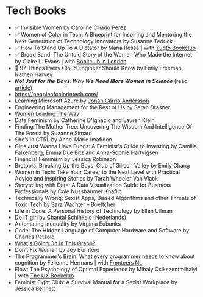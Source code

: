 # Tech Books


- ✅ Invisible Women by Caroline Criado Perez
- ✅ Women of Color in Tech: A Blueprint for Inspiring and Mentoring the Next Generation of Technology Innovators by Susanne Tedrick
- ✅ How To Stand Up To A Dictator by Maria Ressa | with [Yugto Bookclub](https://www.instagram.com/yugto.bookclub)
- ✅ Broad Band: The Untold Story of the Women Who Made the Internet by Claire L. Evans | with [Bookclub in London](https://www.meetup.com/nl-NL/books-reading-discussions-that/events/291720323/)
- 📖 97 Things Every Cloud Engineer Should Know by Emily Freeman, Nathen Harvey
- 𝑵𝒐𝒕 𝑱𝒖𝒔𝒕 𝒇𝒐𝒓 𝒕𝒉𝒆 𝑩𝒐𝒚𝒔: 𝑾𝒉𝒚 𝑾𝒆 𝑵𝒆𝒆𝒅 𝑴𝒐𝒓𝒆 𝑾𝒐𝒎𝒆𝒏 𝒊𝒏 𝑺𝒄𝒊𝒆𝒏𝒄𝒆 (read [article](https://www.linkedin.com/posts/amprather_%3F-%3F%3F%3F%3F%3F%3F-%3F%3F%3F-%3F-%3F%3F-%3F%3F%3F%3F%3F%3F%3F%3F%3F-activity-7121883119376322560-93QB/?utm_source=share&utm_medium=member_desktop))
- https://peopleofcolorintech.com/
- Learning Microsoft Azure by [Jonah Carrio Andersson](https://jonahandersson.tech/)
- Engineering Management for the Rest of Us by Sarah Drasner
- [Women Leading The Way](https://ausmumpreneur.com/women-leading-the-way)
- Data Feminism by Catherine D'Ignazio and Lauren Klein
- Finding The Mother Tree: Uncovering The Wisdom And Intelligence Of The Forest by Suzanne Simard
- She’s In CTRL by Anne-Marie Imafidon
- Girls Just Wanna Have Funds: A Feminist's Guide to Investing by Camilla Falkenberg, Emma Due Bitz and Anna-Sophie Hartvigsen
- Financial Feminism by Jessica Robinson
- Brotopia: Breaking Up the Boys’ Club of Silicon Valley by Emily Chang
- Women in Tech: Take Your Career to the Next Level with Practical Advice and Inspiring Stories by Tarah Wheeler Van Vlack
- Storytelling with Data: A Data Visualization Guide for Business Professionals by Cole Nussbaumer Knaflic
- Technically Wrong: Sexist Apps, Biased Algorithms and other Threats of Toxic Tech by Sara Wachter – Boettcher
- Life in Code: A Personal History of Technology by Ellen Ullman
- De IT girl by Chantal Schinkels (Nederlands)
- Automating inequality by Virginia Eubanks
- Code: The Hidden Language of Computer Hardware and Software by Charles Petzold
- [What's Going On in This Graph?](https://www.nytimes.com/column/whats-going-on-in-this-graph)
- Don’t Fix Women by Joy Burnford
- The Programmer's Brain: What every programmer needs to know about cognition by Felienne Hermans | with [Fronteers NL](https://www.meetup.com/nl-NL/fronteers-nl/?_cookie-check=MUQTlWm66Q0KGDIN)
- Flow: The Psychology of Optimal Experience by Mihaly Csikszentmihalyi | with [The UX Bookclub](https://www.meetup.com/nl-NL/theuxbookclub/events/289765717/)
- Feminist Fight Club: A Survival Manual for a Sexist Workplace by Jessica Bennett

